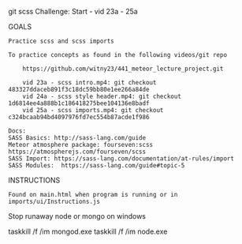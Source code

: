 
git scss Challenge: Start - vid 23a - 25a

GOALS

    Practice scss and scss imports
    
    To practice concepts as found in the following videos/git repo

        https://github.com/witny23/441_meteor_lecture_project.git

        vid 23a - scss intro.mp4: git checkout 483327ddaceb891f3c18dc59bb80e1ee266a84de
        vid 24a - scss style header.mp4: git checkout 1d6814ee4a888b1c186418275bee104136e8badf
        vid 25a - scss imports.mp4: git checkout c324bcaab94bd4097976fd7ec554b87acde1f986

    Docs: 
    SASS Basics: http://sass-lang.com/guide
    Meteor atmosphere package: fourseven:scss https://atmospherejs.com/fourseven/scss
    SASS Import: https://sass-lang.com/documentation/at-rules/import
    SASS Modules:  https://sass-lang.com/guide#topic-5 
    


INSTRUCTIONS

    Found on main.html when program is running or in imports/ui/Instructions.js



Stop runaway node or mongo on windows

taskkill /f /im mongod.exe
taskkill /f /im node.exe